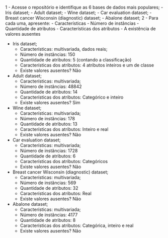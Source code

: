 1 - Acesse o repositório e identifique as 6 bases de dados mais populares;
    - Iris dataset;
    - Adult dataset;
    - Wine dataset;
    - Car evaluation dataset;
    - Breast cancer Wisconsin (diagnostic) dataset;
    - Abalone dataset;
2 - Para cada uma, apresente:
    - Características
    - Número de instâncias
    - Quantidade de atributos
    - Características dos atributos
    - A existência de valores ausentes

- Iris dataset;
    - Características: multivariada, dados reais;
    - Número de instâncias: 150
    - Quantidade de atributos: 5 (contando a classificação)
    - Características dos atributos: 4 atributos inteiros e um de classe
    - Existe valores ausentes? Não
- Adult dataset;
    - Características: multivariada;
    - Número de instâncias: 48842
    - Quantidade de atributos: 14
    - Características dos atributos: Categórico e inteiro
    - Existe valores ausentes? Sim
- Wine dataset;
    - Características: multivariada;
    - Número de instâncias: 178
    - Quantidade de atributos: 13
    - Características dos atributos: Inteiro e real
    - Existe valores ausentes? Não
- Car evaluation dataset;
    - Características: multivariada;
    - Número de instâncias: 1728
    - Quantidade de atributos: 6
    - Características dos atributos: Categóricos
    - Existe valores ausentes? Não
- Breast cancer Wisconsin (diagnostic) dataset;
    - Características: multivariada;
    - Número de instâncias: 569
    - Quantidade de atributos: 32
    - Características dos atributos: Real
    - Existe valores ausentes? Não
- Abalone dataset;
    - Características: multivariada;
    - Número de instâncias: 4177
    - Quantidade de atributos: 8
    - Características dos atributos: Categórica, inteiro e real
    - Existe valores ausentes? Não

